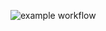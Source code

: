 ![example workflow](https://github.com/albertopeisan/gh-actions/actions/workflows/deploy.yml/badge.svg)
